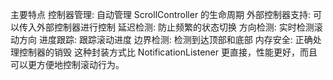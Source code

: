 主要特点
控制器管理: 自动管理 ScrollController 的生命周期
外部控制器支持: 可以传入外部控制器进行控制
延迟检测: 防止频繁的状态切换
方向检测: 实时检测滚动方向
进度跟踪: 跟踪滚动进度
边界检测: 检测到达顶部和底部
内存安全: 正确处理控制器的销毁
这种封装方式比 NotificationListener 更直接，性能更好，而且可以更方便地控制滚动行为。